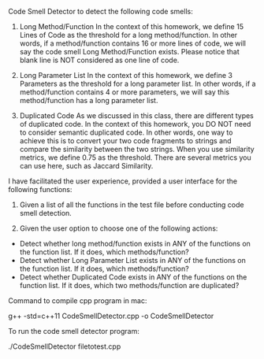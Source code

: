 Code Smell Detector to detect the following code smells:  
1.  Long Method/Function 
    In the context of this homework, we define 15 Lines of Code as the threshold for a long method/function. In other words, if a method/function contains 16 or more lines of code, we will say the code smell Long Method/Function exists. Please notice that blank line is NOT considered as one line of code. 
 
2.  Long Parameter List 
    In the context of this homework, we define 3 Parameters as the threshold for a long parameter list. In other words, if a method/function contains 4 or more parameters, we will say this method/function has a long parameter list. 
 
3.  Duplicated Code 
    As we discussed in this class, there are different types of duplicated code. In the context of this homework, you DO NOT need to consider semantic duplicated code. In other words, one way to achieve this is to convert your two code fragments to strings and compare the similarity between the two strings. When you use similarity metrics, we define 0.75 as the threshold. There are several metrics you can use here, such as Jaccard Similarity.  

I have facilitated the user experience, provided a user interface for the following functions: 
1.  Given a list of all the functions in the test file before conducting code smell detection. 
 
2. Given the user option to choose one of the following actions: 
- Detect whether long method/function exists in ANY of the functions on the function list. If it does, which methods/function? 
- Detect whether Long Parameter List exists in ANY of the functions on the function list. If it does, which methods/function? 
- Detect whether Duplicated Code exists in ANY of the functions on the function list. If it does, which two methods/function are duplicated?

Command to compile cpp program in mac:

g++ -std=c++11 CodeSmellDetector.cpp -o CodeSmellDetector

To run the code smell detector program:

./CodeSmellDetector filetotest.cpp